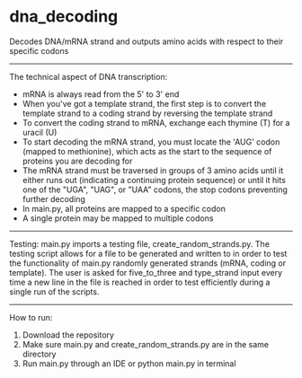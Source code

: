 # dna_decoding
Decodes DNA/mRNA strand and outputs amino acids with respect to their specific codons

---

The technical aspect of DNA transcription:
- mRNA is always read from the 5' to 3' end
- When you've got a template strand, the first step is to convert the template strand to a coding strand by reversing the template strand
- To convert the coding strand to mRNA, exchange each thymine (T) for a uracil (U)
- To start decoding the mRNA strand, you must locate the 'AUG' codon (mapped to methionine), which acts as the start to the sequence of proteins you are decoding for
- The mRNA strand must be traversed in groups of 3 amino acids until it either runs out (indicating a continuing protein sequence) or until it hits one of the "UGA", "UAG", or "UAA" codons, the stop codons preventing further decoding
- In main.py, all proteins are mapped to a specific codon
- A single protein may be mapped to multiple codons

---

Testing:
main.py imports a testing file, create_random_strands.py. The testing script allows for a file to be generated and written to in order to test the functionality of main.py randomly generated strands (mRNA, coding or template). The user is asked for five_to_three and type_strand input every time a new line in the file is reached in order to test efficiently during a single run of the scripts.

---

How to run:
1. Download the repository
2. Make sure main.py and create_random_strands.py are in the same directory
3. Run main.py through an IDE or python main.py in terminal
